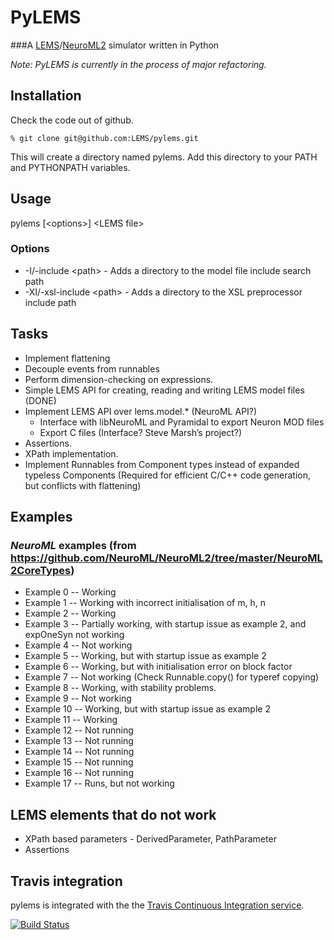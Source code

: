 # PyLEMS 

###A [LEMS](http://neuroml.org/lems/)/[NeuroML2](http://neuroml.org/neuroml2.php) simulator written in Python


*Note: PyLEMS is currently in the process of major refactoring.*

## Installation
Check the code out of github.

    % git clone git@github.com:LEMS/pylems.git

This will create a directory named pylems. Add this directory to your PATH and PYTHONPATH variables.

## Usage
pylems [\<options\>] \<LEMS file\>

### Options
- -I/-include \<path\> - Adds a directory to the model file include search path
- -XI/-xsl-include \<path\> - Adds a directory to the XSL preprocessor include path

## Tasks
- Implement flattening
- Decouple events from runnables
- Perform dimension-checking on expressions.
- Simple LEMS API for creating, reading and writing LEMS model files (DONE)
- Implement LEMS API over lems.model.* (NeuroML API?)
  - Interface with libNeuroML and Pyramidal to export Neuron MOD files
  - Export C files (Interface? Steve Marsh’s project?)
- Assertions.
- XPath implementation.
- Implement Runnables from Component types instead of expanded typeless Components (Required for efficient C/C++ code generation, but conflicts with flattening)


## Examples

### *NeuroML* examples (from https://github.com/NeuroML/NeuroML2/tree/master/NeuroML2CoreTypes)

- Example 0 --  Working
- Example 1 --  Working with incorrect initialisation of m, h, n
- Example 2 --  Working
- Example 3 --  Partially working, with startup issue as example 2, and expOneSyn not working
- Example 4 --  Not working
- Example 5 --  Working, but with startup issue as example 2
- Example 6 --  Working, but with initialisation error on block factor
- Example 7 --  Not working (Check Runnable.copy() for typeref copying)
- Example 8 --  Working, with stability problems.
- Example 9 --  Not working
- Example 10 -- Working, but with startup issue as example 2
- Example 11 -- Working
- Example 12 -- Not running
- Example 13 -- Not running
- Example 14 -- Not running
- Example 15 -- Not running
- Example 16 -- Not running
- Example 17 -- Runs, but not working
      
## LEMS elements that do not work
- XPath based parameters - DerivedParameter, PathParameter
- Assertions

## Travis integration

pylems is integrated with the the [Travis Continuous Integration service](http://travis-ci.org/).

[![Build Status](https://travis-ci.org/LEMS/pylems.png?branch=master)](https://travis-ci.org/LEMS/pylems)


